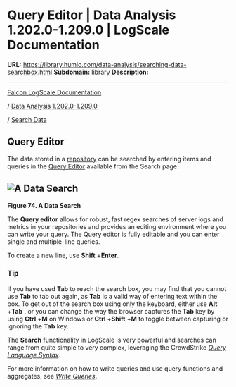 # Query Editor | Data Analysis 1.202.0-1.209.0 | LogScale Documentation

**URL:** https://library.humio.com/data-analysis/searching-data-searchbox.html
**Subdomain:** library
**Description:** 

---

[Falcon LogScale Documentation](https://library.humio.com)

/ [Data Analysis 1.202.0-1.209.0](data-analysis-docs.html)

/ [Search Data](searching-data.html)

## Query Editor

The data stored in a [repository](repositories.html "Manage Repositories and Views") can be searched by entering items and queries in the [Query Editor](searching-data-searchbox.html "Query Editor") available from the Search page. 

![A Data Search](images/search-data/split-search.png)  
---  
  
**Figure 74. A Data Search**

  


The **Query editor** allows for robust, fast regex searches of server logs and metrics in your repositories and provides an editing environment where you can write your query. The Query editor is fully editable and you can enter single and multiple-line queries. 

To create a new line, use **Shift** +**Enter**. 

### Tip

If you have used **Tab** to reach the search box, you may find that you cannot use **Tab** to tab out again, as **Tab** is a valid way of entering text within the box. To get out of the search box using only the keyboard, either use **Alt** +**Tab** , or you can change the way the browser captures the **Tab** key by using **Ctrl** +**M** on Windows or **Ctrl** +**Shift** +**M** to toggle between capturing or ignoring the **Tab** key. 

The **Search** functionality in LogScale is very powerful and searches can range from quite simple to very complex, leveraging the CrowdStrike [_Query Language Syntax_](syntax.html "Query Language Syntax"). 

For more information on how to write queries and use query functions and aggregates, see [_Write Queries_](writing-queries.html "Write Queries").
